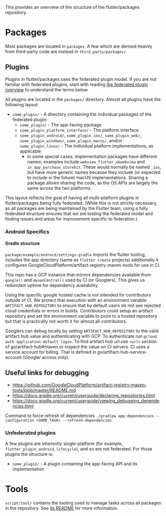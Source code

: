 This provides an overview of the structure of the flutter/packages repository.

# Packages

Most packages are located in `packages`. A few which are derived heavily from third-party code are instead in `third_party/packages/`.

## Plugins

Plugins in flutter/packages uses the federated plugin model. If you are not familiar with federated plugins, start with reading [the federated plugin overview](https://flutter.dev/docs/development/packages-and-plugins/developing-packages#federated-plugins) to understand the terms below.

All plugins are located in the `packages/` directory. Almost all plugins have the following layout:
- `some_plugin/` - A directory containing the individual packages of the federated plugin:
  - `some_plugin/` - The app-facing package
  - `some_plugin_platform_interface/` - The platform interface
  - `some_plugin_android/`, `some_plugin_ios/`, `some_plugin_web/`, `some_plugin_windows/`, `some_plugin_macos/`, and/or `some_plugin_linux/` - The individual platform implementations, as applicable
    - In some special cases, implementation packages have different names; examples include `webview_flutter_wkwebview` and `in_app_purchase_storekit`. These would normally be named `_ios`, but have more generic names because they include (or expected to include in the future) macOS implementations. Sharing a package allows sharing the code, as the OS APIs are largely the same across the two platforms.

This layout reflects the goal of having all multi-platform plugins in flutter/packages being fully federated. (While this is not strictly necessary, as all packages are being maintained by the Flutter team, using a fully federated structure ensures that we are testing the federated model and finding issues and areas for improvement specific to federation.)

### Android Specifics

#### Gradle structure

`package/example/android/settings.gradle` imports the flutter tooling, includes the app directory (same as `flutter create` projects) additionally it configures GoogleCloudPlatform/artifact-registry-maven-tools for use in CI.

This repo has a GCP instance that mirrors dependencies available from `google()` and `mavenCentral()` used by CI (or Googlers). This gives us redundant uptime for dependency availability.

Using the specific google hosted cache is not intended for contributors outside of CI. We protect that execution with an environment variable `ARTIFACT_HUB_REPOSITORY` to ensure that by default users do not see rejected cloud credentials or errors in builds. Contributors could setup an artifact repository and set the environment variable to point to a hosted repository but that is practically not worth it for almost all contributors.

Googlers can debug locally by setting `ARTIFACT_HUB_REPOSITORY` to the valid artifact hub value and authenticating with GCP. To authenticate run `gcloud auth application-default login`. To find artifact hub url use `<url>` section of go/artifact-hub#maven or inspect the value on CI servers. CI uses a service account for billing. That is defined in go/artifact-hub-service-account (Googler access only).

## Useful links for debugging

- https://github.com/GoogleCloudPlatform/artifact-registry-maven-tools/blob/master/README.md
- https://docs.gradle.org/current/userguide/declaring_repositories.html
- https://docs.gradle.org/current/userguide/viewing_debugging_dependencies.html

Command to force refresh of dependencies `./gradlew app:dependencies --configuration <SOME_TASK> --refresh-dependencies`

### Unfederated plugins

A few plugins are inherently single-platform (for example, `flutter_plugin_android_lifecycle`), and so are not federated. For those plugins the structure is:

- `some_plugin/` - A plugin containing the app-facing API and its implementation

# Tools

`script/tool/` contains the tooling used to manage tasks across all packages in the repository. See [its README](https://github.com/flutter/packages/blob/main/script/tool/README.md) for more information.